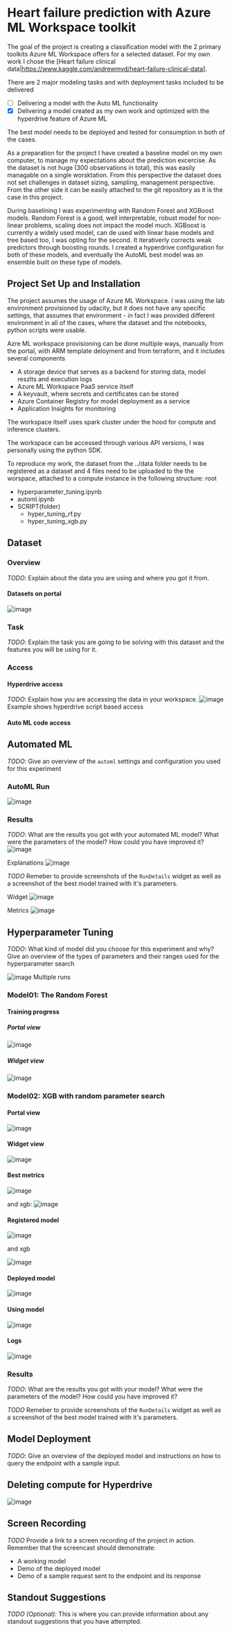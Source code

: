 # Heart failure prediction with Azure ML Workspace toolkit
 
The goal of the project is creating a classification model with the 2 primary toolkits Azure ML Workspace offers for a selected dataset.
For my own work I chose the [Heart failure clinical data|https://www.kaggle.com/andrewmvd/heart-failure-clinical-data].

There are 2 major modeling tasks and with deployment tasks included to be delivered
- [ ] Delivering a model with the Auto ML functionality
- [x] Delivering a model created as my own work and optimized with the hyperdrive feature of Azure ML 

The best model needs to be deployed and tested for consumption in both of the cases.

As a preparation for the project I have created a baseline model on my own computer, to manage my expectations about the prediction excercise.
As the dataset is not huge (300 observations in total), this was easily managable on a single worsktation. From this perspective the dataset does not set challenges in dataset sizing, sampling, management perspective. From the other side it can be easily attached to the git repository as it is the case in this project.

During baselining I was experimenting with Random Forest and XGBoost models. Random Forest is a good, well interpretable, robust model for non-linear problems, scaling does not impact the model much.
XGBoost is currently a widely used model, can de used with linear base models and tree based too, I was opting for the second. It iterativerly corrects weak predictors through boosting rounds.
I created a hyperdrive configuration for both of these models, and eventually the AutoML best model was an ensemble built on these type of models.


## Project Set Up and Installation
The project assumes the usage of Azure ML Workspace. I was using the lab environment provisioned by udacity, but it does not have any specific settings, that assumes that environment - in fact I was provided different environment in all of the cases, where the dataset and the notebooks, python scripts were usable.

Azre ML workspace provisioning can be done multiple ways, manually from the portal, with ARM template deloyment and from terraform, and it includes several components
* A storage device that serves as a backend for storing data, model reszlts and execution logs
* Azure ML Workspace PaaS service itself
* A keyvault, where secrets and certificates can be stored
* Azure Container Registry for model deployment as a service
* Application Insights for monitoring

The workspace itself uses spark cluster under the hood for compute and inference clusters.

The workspace can be accessed through various API versions, I was personally using the python SDK.

To reproduce my work, the dataset from the ../data folder needs to be registered as a dataset and 4 files need to be uploaded to the the worspace, attached to a compute instance in the following structure:
root
- hyperparameter_tuning.ipynb
- automl.ipynb
- SCRIPT(folder)
  - hyper_tuning_rf.py
  - hyper_tuning_xgb.py

## Dataset

### Overview
*TODO*: Explain about the data you are using and where you got it from.

#### Datasets on portal
![image](https://user-images.githubusercontent.com/81808810/119352400-ef91d300-bca1-11eb-81a3-4a1eaf3ae9e6.png)


### Task
*TODO*: Explain the task you are going to be solving with this dataset and the features you will be using for it.

### Access
#### Hyperdrive access
*TODO*: Explain how you are accessing the data in your workspace.
![image](https://user-images.githubusercontent.com/81808810/119352531-16500980-bca2-11eb-9f67-101d43b88b0d.png)
Example shows hyperdrive script based access

#### Auto ML code access

## Automated ML
*TODO*: Give an overview of the `automl` settings and configuration you used for this experiment

### AutoML Run
![image](https://user-images.githubusercontent.com/81808810/119652654-aae37480-be26-11eb-8e3a-bd7c3f3f0910.png)


### Results
*TODO*: What are the results you got with your automated ML model? What were the parameters of the model? How could you have improved it?
![image](https://user-images.githubusercontent.com/81808810/119652785-d49c9b80-be26-11eb-801b-8d3024ed13c1.png)

Explanations
![image](https://user-images.githubusercontent.com/81808810/119652882-f39b2d80-be26-11eb-99e4-f169fa528a9d.png)



*TODO* Remeber to provide screenshots of the `RunDetails` widget as well as a screenshot of the best model trained with it's parameters.

Widget
![image](https://user-images.githubusercontent.com/81808810/119653166-4c6ac600-be27-11eb-8e51-14127ecc9c87.png)

Metrics
![image](https://user-images.githubusercontent.com/81808810/119653970-3c071b00-be28-11eb-98da-242b71847de5.png)


## Hyperparameter Tuning
*TODO*: What kind of model did you choose for this experiment and why? Give an overview of the types of parameters and their ranges used for the hyperparameter search

![image](https://user-images.githubusercontent.com/81808810/119644203-e8430480-be1c-11eb-9950-7d348d5c316d.png)
Multiple runs


### Model01: The Random Forest

#### Training progress
##### Portal view
![image](https://user-images.githubusercontent.com/81808810/119352067-827e3d80-bca1-11eb-8580-3fe832ac8ca0.png)

##### Widget view
![image](https://user-images.githubusercontent.com/81808810/119352190-a93c7400-bca1-11eb-8022-167a105efb70.png)

### Model02: XGB with random parameter search
#### Portal view
![image](https://user-images.githubusercontent.com/81808810/119645118-f9404580-be1d-11eb-9ad6-6f98b5d25bf2.png)

#### Widget view
![image](https://user-images.githubusercontent.com/81808810/119645070-e88fcf80-be1d-11eb-8aec-13b93e652475.png)



#### Best metrics
![image](https://user-images.githubusercontent.com/81808810/119352846-7777dd00-bca2-11eb-8a88-32f869c3bd42.png)

and xgb:
![image](https://user-images.githubusercontent.com/81808810/119645311-31e01f00-be1e-11eb-925b-4d5e8c8f86e5.png)

#### Registered model
![image](https://user-images.githubusercontent.com/81808810/119354246-24068e80-bca4-11eb-86f5-49aee49ae47e.png)

and xgb

![image](https://user-images.githubusercontent.com/81808810/119645724-a0bd7800-be1e-11eb-99f6-a12101b0b78e.png)


#### Deployed model
![image](https://user-images.githubusercontent.com/81808810/119354680-a55e2100-bca4-11eb-92bd-09e340f57ef1.png)





#### Using model
![image](https://user-images.githubusercontent.com/81808810/119356896-3afab000-bca7-11eb-8885-4c1318306f0c.png)

#### Logs
![image](https://user-images.githubusercontent.com/81808810/119357692-2539ba80-bca8-11eb-9cc8-a27c8ae0100b.png)


### Results
*TODO*: What are the results you got with your model? What were the parameters of the model? How could you have improved it?

*TODO* Remeber to provide screenshots of the `RunDetails` widget as well as a screenshot of the best model trained with it's parameters.

## Model Deployment
*TODO*: Give an overview of the deployed model and instructions on how to query the endpoint with a sample input.


## Deleting compute for Hyperdrive
![image](https://user-images.githubusercontent.com/81808810/119647826-04e13b80-be21-11eb-87e5-bef8a916b538.png)


## Screen Recording
*TODO* Provide a link to a screen recording of the project in action. Remember that the screencast should demonstrate:
- A working model
- Demo of the deployed  model
- Demo of a sample request sent to the endpoint and its response

## Standout Suggestions
*TODO (Optional):* This is where you can provide information about any standout suggestions that you have attempted.
